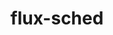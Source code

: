 ---
title: "flux-sched"
layout: cache
categories: [package, develop-2024-01-07]
meta: {"versions": ["0.31.0"], "compilers": ["gcc@=11.4.0", "gcc@=7.3.1", "gcc@=9.4.0", "oneapi@=2023.2.0"], "oss": ["amzn2", "ubuntu20.04"], "platforms": ["linux"], "targets": ["aarch64", "neoverse_n1", "neoverse_v1", "ppc64le", "x86_64_v3"], "stacks": ["aws-isc", "aws-isc-aarch64", "e4s", "e4s-neoverse_v1", "e4s-oneapi", "e4s-power", "root"], "num_specs": 7, "num_specs_by_stack": {"root": 7, "aws-isc-aarch64": 2, "aws-isc": 1, "e4s-neoverse_v1": 1, "e4s-power": 1, "e4s": 1, "e4s-oneapi": 1}}
spec_details: [{"hash": "blcrk6lupoxcpyw4xexxzaypy7e7b5ek", "compiler": "gcc@=7.3.1", "versions": ["0.31.0"], "os": "amzn2", "platform": "linux", "target": "aarch64", "variants": ["build_system=cmake", "build_type=Release", "~cuda", "generator=ninja", "~ipo"], "stacks": ["root", "aws-isc-aarch64"], "size": "-", "tarball": "https://binaries.spack.io/develop-2024-01-07/build_cache/linux-amzn2-aarch64/gcc-7.3.1/flux-sched-0.31.0/linux-amzn2-aarch64-gcc-7.3.1-flux-sched-0.31.0-blcrk6lupoxcpyw4xexxzaypy7e7b5ek.spack"}, {"hash": "54nm7zxfuuvvwmjlhjcr7ilw5wpdv7em", "compiler": "gcc@=7.3.1", "versions": ["0.31.0"], "os": "amzn2", "platform": "linux", "target": "neoverse_n1", "variants": ["build_system=cmake", "build_type=Release", "~cuda", "generator=ninja", "~ipo"], "stacks": ["root", "aws-isc-aarch64"], "size": "-", "tarball": "https://binaries.spack.io/develop-2024-01-07/build_cache/linux-amzn2-neoverse_n1/gcc-7.3.1/flux-sched-0.31.0/linux-amzn2-neoverse_n1-gcc-7.3.1-flux-sched-0.31.0-54nm7zxfuuvvwmjlhjcr7ilw5wpdv7em.spack"}, {"hash": "haw7s2jqdp3os4p5zgbdx57ua27pc2h5", "compiler": "gcc@=7.3.1", "versions": ["0.31.0"], "os": "amzn2", "platform": "linux", "target": "x86_64_v3", "variants": ["build_system=cmake", "build_type=Release", "~cuda", "generator=ninja", "~ipo"], "stacks": ["root", "aws-isc"], "size": "-", "tarball": "https://binaries.spack.io/develop-2024-01-07/build_cache/linux-amzn2-x86_64_v3/gcc-7.3.1/flux-sched-0.31.0/linux-amzn2-x86_64_v3-gcc-7.3.1-flux-sched-0.31.0-haw7s2jqdp3os4p5zgbdx57ua27pc2h5.spack"}, {"hash": "hklhonlrg4no62dawutrlsbgkzhnjywa", "compiler": "gcc@=11.4.0", "versions": ["0.31.0"], "os": "ubuntu20.04", "platform": "linux", "target": "neoverse_v1", "variants": ["build_system=cmake", "build_type=Release", "~cuda", "generator=ninja", "~ipo"], "stacks": ["e4s-neoverse_v1", "root"], "size": "-", "tarball": "https://binaries.spack.io/develop-2024-01-07/build_cache/linux-ubuntu20.04-neoverse_v1/gcc-11.4.0/flux-sched-0.31.0/linux-ubuntu20.04-neoverse_v1-gcc-11.4.0-flux-sched-0.31.0-hklhonlrg4no62dawutrlsbgkzhnjywa.spack"}, {"hash": "c7aw45l46zzlfqqkh6ftpvj2mmzx5f6k", "compiler": "gcc@=9.4.0", "versions": ["0.31.0"], "os": "ubuntu20.04", "platform": "linux", "target": "ppc64le", "variants": ["build_system=cmake", "build_type=Release", "~cuda", "generator=ninja", "~ipo"], "stacks": ["e4s-power", "root"], "size": "-", "tarball": "https://binaries.spack.io/develop-2024-01-07/build_cache/linux-ubuntu20.04-ppc64le/gcc-9.4.0/flux-sched-0.31.0/linux-ubuntu20.04-ppc64le-gcc-9.4.0-flux-sched-0.31.0-c7aw45l46zzlfqqkh6ftpvj2mmzx5f6k.spack"}, {"hash": "mkaczbicm43zar5ielyrcyrwkvipyezw", "compiler": "gcc@=11.4.0", "versions": ["0.31.0"], "os": "ubuntu20.04", "platform": "linux", "target": "x86_64_v3", "variants": ["build_system=cmake", "build_type=Release", "~cuda", "generator=ninja", "~ipo"], "stacks": ["root", "e4s"], "size": "-", "tarball": "https://binaries.spack.io/develop-2024-01-07/build_cache/linux-ubuntu20.04-x86_64_v3/gcc-11.4.0/flux-sched-0.31.0/linux-ubuntu20.04-x86_64_v3-gcc-11.4.0-flux-sched-0.31.0-mkaczbicm43zar5ielyrcyrwkvipyezw.spack"}, {"hash": "v7vzdavkis62l7xwilibkp2jvcfr7j53", "compiler": "oneapi@=2023.2.0", "versions": ["0.31.0"], "os": "ubuntu20.04", "platform": "linux", "target": "x86_64_v3", "variants": ["build_system=cmake", "build_type=Release", "~cuda", "generator=ninja", "~ipo"], "stacks": ["e4s-oneapi", "root"], "size": "-", "tarball": "https://binaries.spack.io/develop-2024-01-07/build_cache/linux-ubuntu20.04-x86_64_v3/oneapi-2023.2.0/flux-sched-0.31.0/linux-ubuntu20.04-x86_64_v3-oneapi-2023.2.0-flux-sched-0.31.0-v7vzdavkis62l7xwilibkp2jvcfr7j53.spack"}]
---
